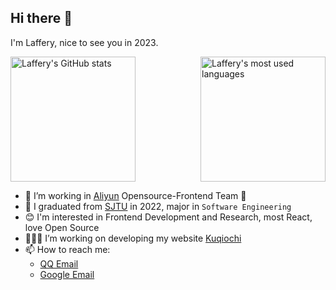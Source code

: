 ## Hi there 👋

I'm Laffery, nice to see you in 2023.

<section style="display: flex;flex-direction: row;justify-content: space-between;align-items: center;">
  <a href="https://github-readme-stats.vercel.app/api?username=Laffery&show_icons=true&count_private=true">
    <img alt="Laffery's GitHub stats" src="https://github-readme-stats.vercel.app/api?username=Laffery&show_icons=true&count_private=true" height="200px"/>
  </a>

  <a href='https://github-readme-stats.vercel.app/api/top-langs/?username=Laffery&layout=compact&hide=css,scss,html,json,filebench%20wml,tcl,hcl,perl,makefile,shell&langs_count=10'>
    <img alt="Laffery's most used languages" src="https://github-readme-stats.vercel.app/api/top-langs/?username=Laffery&layout=compact&hide=css,scss,html,json,filebench%20wml,tcl,hcl,perl,makefile,shell&langs_count=8" height="200px"/>
  </a>
</section>
  
- 🔭 I’m working in [Aliyun](https://cn.aliyun.com/) Opensource-Frontend Team 🧐
- 🌱 I graduated from [SJTU](https://www.sjtu.edu.cn/) in 2022, major in `Software Engineering`
- 😊 I'm interested in Frontend Development and Research, most React, love Open Source
- 🧑🏻‍💻 I’m working on developing my website [Kuqiochi](https://kuqiochi.cloud)
- 📫 How to reach me:
  - [QQ Email](2387065420@qq.com)
  - [Google Email](laffery86@gmail.com)
